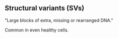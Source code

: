 
## Structural variants (SVs)

"Large blocks of extra, missing or rearranged DNA."

Common in even healthy cells.